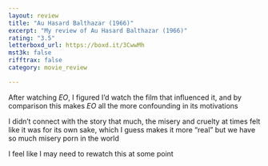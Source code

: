 ```yaml
---
layout: review
title: "Au Hasard Balthazar (1966)"
excerpt: "My review of Au Hasard Balthazar (1966)"
rating: "3.5"
letterboxd_url: https://boxd.it/3CwwMh
mst3k: false
rifftrax: false
category: movie_review

---
```


After watching <i>EO</i>, I figured I’d watch the film that influenced it, and by comparison this makes <i>EO</i> all the more confounding in its motivations

I didn’t connect with the story that much, the misery and cruelty at times felt like it was for its own sake, which I guess makes it more “real” but we have so much misery porn in the world

I feel like I may need to rewatch this at some point